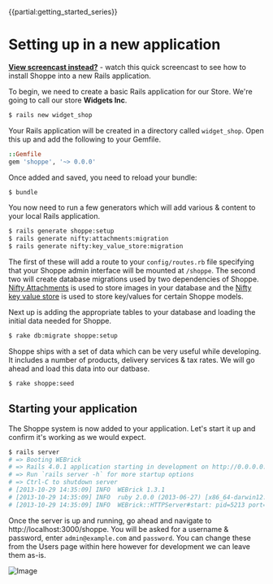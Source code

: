 {{partial:getting_started_series}}

# Setting up in a new application

**[View screencast instead?](https://www.youtube.com/watch?v=p2Fvw35ezds)** - watch this quick screencast to see how to install Shoppe into a new Rails application.

To begin, we need to create a basic Rails application for our Store. We're going to
call our store **Widgets Inc**.

```bash
$ rails new widget_shop
```

Your Rails application will be created in a directory called `widget_shop`. Open this
up and add the following to your Gemfile.

```ruby
::Gemfile
gem 'shoppe', '~> 0.0.0'
````

Once added and saved, you need to reload your bundle:

```bash
$ bundle
```

You now need to run a few generators which will add various & content to your local
Rails application. 

```bash
$ rails generate shoppe:setup
$ rails generate nifty:attachments:migration
$ rails generate nifty:key_value_store:migration
```

The first of these will add a route to your `config/routes.rb` file specifying that
your Shoppe admin interface will be mounted at `/shoppe`. The second two will create
database migrations used by two dependencies of Shoppe. [Nifty Attachments](https://github.com/niftyware/attachments)
is used to store images in your database and the [Nifty key value store](https://github.com/niftyware/key-value-store)
is used to store key/values for certain Shoppe models. 

Next up is adding the appropriate tables to your database and loading the initial
data needed for Shoppe.

```bash
$ rake db:migrate shoppe:setup
```

Shoppe ships with a set of data which can be very useful while developing. It includes
a number of products, delivery services & tax rates. We will go ahead and load this
data into our datbase.

```bash
$ rake shoppe:seed
```

## Starting your application

The Shoppe system is now added to your application. Let's start it up and confirm it's
working as we would expect.

```bash
$ rails server
# => Booting WEBrick
# => Rails 4.0.1 application starting in development on http://0.0.0.0:3000
# => Run `rails server -h` for more startup options
# => Ctrl-C to shutdown server
# [2013-10-29 14:35:09] INFO  WEBrick 1.3.1
# [2013-10-29 14:35:09] INFO  ruby 2.0.0 (2013-06-27) [x86_64-darwin12.4.0]
# [2013-10-29 14:35:09] INFO  WEBrick::HTTPServer#start: pid=5213 port=3000
```

Once the server is up and running, go ahead and navigate to http://localhost:3000/shoppe.
You will be asked for a username & password, enter `admin@example.com` and `password`.
You can change these from the Users page within here however for development we can 
leave them as-is.

![Image](http://s.adamcooke.io/EKsQw.png)
